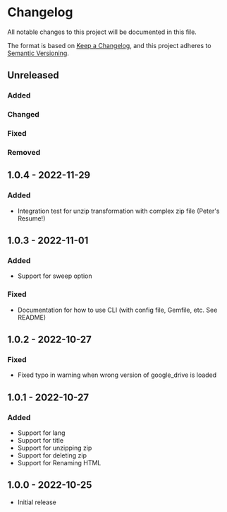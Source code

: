 # Changelog
All notable changes to this project will be documented in this file.

The format is based on [Keep a Changelog](https://keepachangelog.com/en/1.0.0/),
and this project adheres to [Semantic Versioning](https://semver.org/spec/v2.0.0.html).

## Unreleased
### Added
### Changed
### Fixed
### Removed

## 1.0.4 - 2022-11-29
### Added
- Integration test for unzip transformation with complex zip file (Peter's Resume!)

## 1.0.3 - 2022-11-01
### Added
- Support for sweep option
### Fixed
- Documentation for how to use CLI (with config file, Gemfile, etc. See README)

## 1.0.2 - 2022-10-27
### Fixed
- Fixed typo in warning when wrong version of google_drive is loaded

## 1.0.1 - 2022-10-27
### Added
- Support for lang
- Support for title
- Support for unzipping zip
- Support for deleting zip
- Support for Renaming HTML

## 1.0.0 - 2022-10-25
- Initial release
